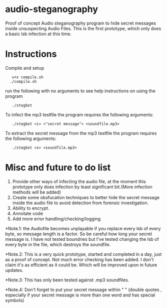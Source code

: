 # audio-steganography

Proof of concept Audio steganography program to hide secret messages inside unsuspecting Audio Files. This is the first prototype, which only does a basic lsb infection at this time.

# Instructions

Compile and setup

       u+x compile.sh
      ./compile.sh
      
run the following with no arguments to see help instructions on using the program
          
       ./stegbot
       
To infect the mp3 testfile the program requires the following arguments:

       ./stegbot <i> <"secret message"> <soundfile.mp3> 
       
To extract the secret message from the mp3 testfile the program requires the following arguments:

       ./stegbot <x> <soundfile.mp3>
       
       

# Misc and future to do list

1. Provide other ways of infecting the audio file, at the moment this prototype only does infection by least significant bit.(More infection methods will be added)
2. Create some obsfucation techniques to better hide the secret message inside the audio file to avoid detection from forensic investigation.
3. Ability to encrypt.
4. Annotate code
5. Add more error handling/checking/logging

*Note.1: the Audiofile becomes unplayable if you replace every lsb of every byte, so message length is a factor. So be careful how long your secret message is. I have not tested boundries but I've tested changing the lsb of every byte in the file, which destroys the soundfile.


*Note.2: This is a very quick prototype, started and completed in a day, just as a proof of concept. Not much error checking has been added. I don't claim it's as efficient as it could be. Which will be improved upon in future updates.

*Note.3: This has only been tested against .mp3 soundfiles.

*Note.4: Don't forget to put your secret message within " " (double quotes , especially if your secret message is more than one word and has special symbols)
